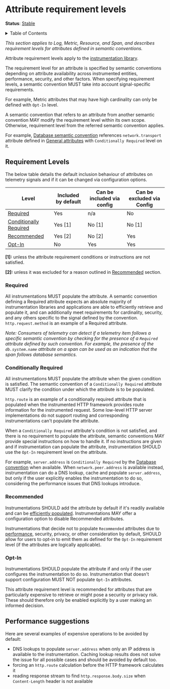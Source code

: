 # Attribute requirement levels

**Status**: [Stable][DocumentStatus]

<details>
<summary>Table of Contents</summary>

<!-- toc -->

- [Requirement Levels](#requirement-levels)
  - [Required](#required)
  - [Conditionally Required](#conditionally-required)
  - [Recommended](#recommended)
  - [Opt-In](#opt-in)
- [Performance suggestions](#performance-suggestions)

<!-- tocstop -->

</details>

_This section applies to Log, Metric, Resource, and Span, and describes
requirement levels for attributes defined in semantic conventions._

Attribute requirement levels apply to the
[instrumentation library](https://opentelemetry.io/docs/concepts/glossary/#instrumentation-library).

The requirement level for an attribute is specified by semantic conventions
depending on attribute availability across instrumented entities, performance,
security, and other factors. When specifying requirement levels, a semantic
convention MUST take into account signal-specific requirements.

For example, Metric attributes that may have high cardinality can only be
defined with `Opt-In` level.

A semantic convention that refers to an attribute from another semantic
convention MAY modify the requirement level within its own scope. Otherwise,
requirement level from the referred semantic convention applies.

<!-- TODO(jsuereth) - make examples not break on changes to semconv -->

For example, [Database semantic convention](../database/README.md) references
`network.transport` attribute defined in [General attributes](./README.md) with
`Conditionally Required` level on it.

## Requirement Levels

The below table details the default inclusion behaviour of attributes on telemetry signals and
if it can be changed via configuration options.

| Level | Included by default | Can be included via config | Can be excluded via Config |
| --- | --- | --- | --- |
| [Required](#required) | Yes | n/a | No |
| [Conditionally Required](#conditionally-required) | Yes [1] | No [1] | No [1] |
| [Recommended](#recommended) | Yes [2] | No [2] | Yes |
| [Opt-In](#opt-in) | No | Yes | Yes |

**[1]:** unless the attribute requirement conditions or instructions are not satisfied.

**[2]:** unless it was excluded for a reason outlined in [Recommended](#recommended) section.

### Required

All instrumentations MUST populate the attribute. A semantic convention defining
a Required attribute expects an absolute majority of instrumentation libraries
and applications are able to efficiently retrieve and populate it, and can
additionally meet requirements for cardinality, security, and any others
specific to the signal defined by the convention. `http.request.method` is an
example of a Required attribute.

_Note: Consumers of telemetry can detect if a telemetry item follows a specific
semantic convention by checking for the presence of a `Required` attribute
defined by such convention. For example, the presence of the `db.system.name`
attribute on a span can be used as an indication that the span follows database
semantics._

### Conditionally Required

All instrumentations MUST populate the attribute when the given condition is
satisfied. The semantic convention of a `Conditionally Required` attribute MUST
clarify the condition under which the attribute is to be populated.

`http.route` is an example of a conditionally required attribute that is
populated when the instrumented HTTP framework provides route information for
the instrumented request. Some low-level HTTP server implementations do not
support routing and corresponding instrumentations can't populate the attribute.

When a `Conditionally Required` attribute's condition is not satisfied, and
there is no requirement to populate the attribute, semantic conventions MAY
provide special instructions on how to handle it. If no instructions are given
and if instrumentation can populate the attribute, instrumentation SHOULD use
the `Opt-In` requirement level on the attribute.

<!-- TODO(jsuereth) - make examples not break on changes to semconv -->

For example, `server.address` is `Conditionally Required` by the
[Database convention](../database/README.md) when available. When
`network.peer.address` is available instead, instrumentation can do a DNS
lookup, cache and populate `server.address`, but only if the user explicitly
enables the instrumentation to do so, considering the performance issues that
DNS lookups introduce.

### Recommended

Instrumentations SHOULD add the attribute by default if it's readily available
and can be [efficiently populated](#performance-suggestions). Instrumentations
MAY offer a configuration option to disable Recommended attributes.

Instrumentations that decide not to populate `Recommended` attributes due to
[performance](#performance-suggestions), security, privacy, or other
consideration by default, SHOULD allow for users to opt-in to emit them as
defined for the `Opt-In` requirement level (if the attributes are logically
applicable).

### Opt-In

Instrumentations SHOULD populate the attribute if and only if the user
configures the instrumentation to do so. Instrumentation that doesn't support
configuration MUST NOT populate `Opt-In` attributes.

This attribute requirement level is recommended for attributes that are
particularly expensive to retrieve or might pose a security or privacy risk.
These should therefore only be enabled explicitly by a user making an informed
decision.

## Performance suggestions

Here are several examples of expensive operations to be avoided by default:

- DNS lookups to populate `server.address` when only an IP address is available
  to the instrumentation. Caching lookup results does not solve the issue for
  all possible cases and should be avoided by default too.
- forcing an `http.route` calculation before the HTTP framework calculates it
- reading response stream to find `http.response.body.size` when
  `Content-Length` header is not available

[DocumentStatus]:
  https://opentelemetry.io/docs/specs/otel/document-status

